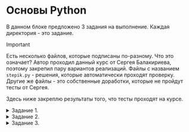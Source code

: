 # Основы Python

В данном блоке предложено 3 задания на выполнение. Каждая директория - это задание. 

> [!IMPORTANT]
> Есть несколько файлов, которые подписаны по-разному. Что это означает? 
> Автор проходил данный курс от Сергея Балакириева, поэтому закрепил пару вариантов реализаций. 
> Файлы с названием `stepik.py` - решения, которые автоматически проходят проверку. 
> Другие же файлы - это собственные доработки, которые не пройдут тесты от Сергея. 

Здесь ниже закреплю результаты того, что тесты проходят на курсе. 

<details>
  <summary>Задание 1. </summary>

  ![img.png](images/first_question.png)

</details>

<details>
  <summary>Задание 2. </summary>

  ![img.png](images/second_question.png)

</details>

<details>
  <summary>Задание 3. </summary>

  ![img.png](images/third_question.png)

</details>
